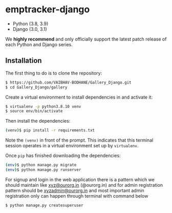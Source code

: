 # emptracker-django

* Python (3.8, 3.9)
* Django (3.0, 3.1)

We **highly recommend** and only officially support the latest patch release of
each Python and Django series.


## Installation
The first thing to do is to clone the repository:

```sh
$ https://github.com/VAIBHAV-BODHANE/Gallery_Django.git
$ cd Gallery_Django/gallery
```

Create a virtual environment to install dependencies in and activate it:

```sh
$ virtualenv -p python3.8.10 venv
$ source env/bin/activate
```
Then install the dependencies:

```sh
(venv)$ pip install -r requirements.txt
```
Note the `(venv)` in front of the prompt. This indicates that this terminal
session operates in a virtual environment set up by `virtualenv`.

Once `pip` has finished downloading the dependencies:
```sh
(env)$ python manage.py migrate
(env)$ python manage.py runserver
```

For signup and login in the web application there is a pattern which we should maintain like xyz@ourorg.in (@ourorg.in) and for admin registration pattern should be xyzadmin@ourorg.in and most important admin registration only can happen through terminal with command below
```sh
$ python manage.py createsuperuser